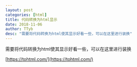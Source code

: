 ```yaml
---
layout: post
categories: [html]
title: 代码转换为html显示
date: 2018-11-06
author: TTyb
desc: "需要将代码转换为html使其显示好看一些，可以在这里进行装换"
---
```


需要将代码转换为html使其显示好看一些，可以在这里进行装换

[https://tohtml.com/](https://tohtml.com/)